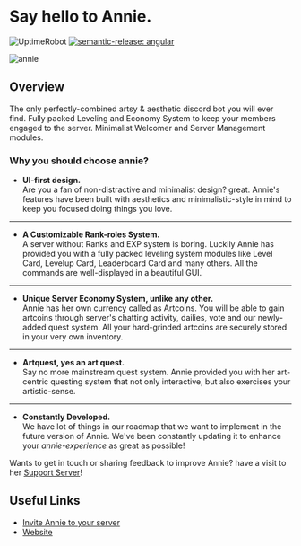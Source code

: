 # Say hello to **Annie.**

![UptimeRobot](https://img.shields.io/uptimerobot/ratio/m792603658-7e50ae6bb7f048a0435792d8) [![semantic-release: angular](https://img.shields.io/badge/semantic--release-angular-e10079?logo=semantic-release)](https://github.com/semantic-release/semantic-release)

![annie](https://i.ibb.co/YpzBxS5/anniebanner.png)

## Overview

The only perfectly-combined artsy & aesthetic discord bot you will ever find. Fully packed Leveling and Economy System to keep your members engaged to the server. Minimalist Welcomer and Server Management modules.

### Why you should choose annie?

* **UI-first design.**  
Are you a fan of non-distractive and minimalist design? great. Annie's features have been built with aesthetics and minimalistic-style in mind to keep you focused doing things you love.

* **   

* **A Customizable Rank-roles System.**  
A server without Ranks and EXP system is boring. Luckily Annie has provided you with a fully packed leveling system modules like Level Card, Levelup Card, Leaderboard Card and many others. All the commands are well-displayed in a beautiful GUI.

* **  

* **Unique Server Economy System, unlike any other.**    
Annie has her own currency called as Artcoins. You will be able to gain artcoins through server's chatting activity, dailies, vote and our newly-added quest system. All your hard-grinded artcoins are securely stored in your very own inventory. 

* **  

* **Artquest, yes an art quest.**  
Say no more mainstream quest system. Annie provided you with her art-centric questing system that not only interactive, but also exercises your artistic-sense.

* **  

* **Constantly Developed.**  
We have lot of things in our roadmap that we want to implement in the future version of Annie. We've been constantly updating it to enhance your *annie-experience* as great as possible!

Wants to get in touch or sharing feedback to improve Annie? have a visit to her [Support Server](https://discord.gg/HjPHCyG346)!

## Useful Links

* [Invite Annie to your server](https://discord.com/api/oauth2/authorize?client_id=501461775821176832&permissions=140056587334&scope=bot%20applications.commands)
* [Website](https://www.annie.gg)
